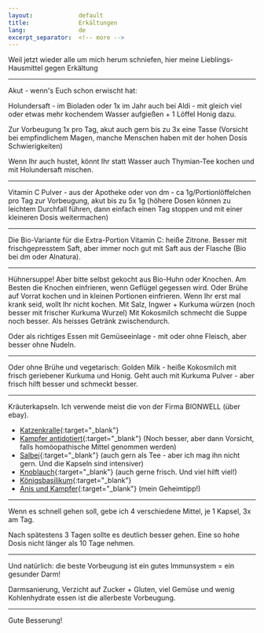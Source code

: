 ```yaml
---
layout:				default
title:				Erkältungen
lang:				de
excerpt_separator:	<!-- more -->
---
```


Weil jetzt wieder alle um mich herum schniefen, hier meine
Lieblings-Hausmittel gegen Erkältung

<!-- more -->
----

Akut - wenn's Euch schon erwischt hat:

Holundersaft - im Bioladen oder 1x im Jahr auch bei Aldi - mit gleich
viel oder etwas mehr kochendem Wasser aufgießen + 1 Löffel Honig dazu.

Zur Vorbeugung 1x pro Tag, akut auch gern bis zu 3x eine Tasse (Vorsicht
bei empfindlichem Magen, manche Menschen haben mit der hohen Dosis
Schwierigkeiten)

Wenn Ihr auch hustet, könnt Ihr statt Wasser auch Thymian-Tee kochen und
mit Holundersaft mischen.

----

Vitamin C Pulver - aus der Apotheke oder von dm - ca
1g/Portionlöffelchen pro Tag zur Vorbeugung, akut bis zu 5x 1g (höhere
Dosen können zu leichtem Durchfall führen, dann einfach einen Tag
stoppen und mit einer kleineren Dosis weitermachen)

----

Die Bio-Variante für die Extra-Portion Vitamin C: heiße Zitrone. Besser
mit frischgepresstem Saft, aber immer noch gut mit Saft aus der Flasche
(Bio bei dm oder Alnatura).

----

Hühnersuppe! Aber bitte selbst gekocht aus Bio-Huhn oder Knochen. Am
Besten die Knochen einfrieren, wenn Geflügel gegessen wird. Oder Brühe
auf Vorrat kochen und in kleinen Portionen einfrieren. Wenn Ihr erst mal
krank seid, wollt Ihr nicht kochen. Mit Salz, Ingwer + Kurkuma würzen
(noch besser mit frischer Kurkuma Wurzel) Mit Kokosmilch schmecht die
Suppe noch besser. Als heisses Getränk zwischendurch.

Oder als richtiges Essen mit Gemüseeinlage - mit oder ohne Fleisch, aber
besser ohne Nudeln.

----

Oder ohne Brühe und vegetarisch: Golden Milk - heiße Kokosmilch mit
frisch geriebener Kurkuma und Honig. Geht auch mit Kurkuma Pulver - aber
frisch hilft besser und schmeckt besser.

----

Kräuterkapseln. Ich verwende meist die von der Firma BIONWELL (über ebay).

- [Katzenkralle](//www.ebay.de/itm/222808906444){:target="_blank"}
- [Kampfer antidotiert](//www.ebay.de/itm/222808889028){:target="_blank"} (Noch besser, aber dann Vorsicht, falls homöopathische Mittel genommen werden)
- [Salbei](//www.ebay.de/itm/222808864997){:target="_blank"} (auch gern als Tee - aber ich mag ihn nicht gern. Und die Kapseln sind intensiver)
- [Knoblauch](//www.ebay.de/itm/222808891782){:target="_blank"} (auch gerne frisch. Und viel hilft viel!)
- [Königsbasilikum](//www.ebay.de/itm/222808958135){:target="_blank"}
- [Anis und Kampfer](//www.ebay.de/itm/222808823579){:target="_blank"} (mein Geheimtipp!)

----

Wenn es schnell gehen soll, gebe ich 4 verschiedene Mittel, je 1 Kapsel,
3x am Tag.

Nach spätestens 3 Tagen sollte es deutlich besser gehen. Eine so hohe
Dosis nicht länger als 10 Tage nehmen.

----

Und natürlich: die beste Vorbeugung ist ein gutes Immunsystem = ein
gesunder Darm!

Darmsanierung, Verzicht auf Zucker + Gluten, viel Gemüse und wenig
Kohlenhydrate essen ist die allerbeste Vorbeugung.

----

Gute Besserung!

